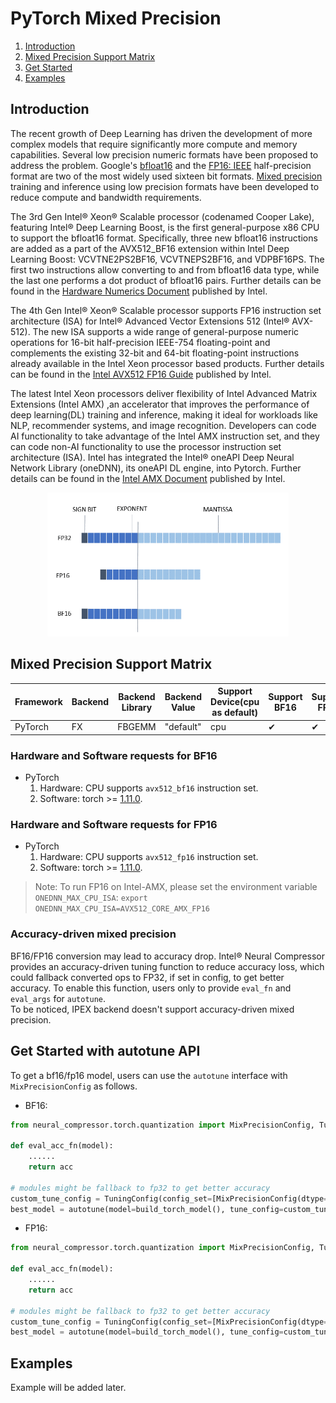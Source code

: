 PyTorch Mixed Precision
========================================

1. [Introduction](#introduction)
2. [Mixed Precision Support Matrix](#mixed-precision-support-matrix)
3. [Get Started](#get-start)
4. [Examples](#examples)

## Introduction

The recent growth of Deep Learning has driven the development of more complex models that require significantly more compute and memory capabilities. Several low precision numeric formats have been proposed to address the problem. 
Google's [bfloat16](https://cloud.google.com/tpu/docs/bfloat16) and the [FP16: IEEE](https://en.wikipedia.org/wiki/Half-precision_floating-point_format) half-precision format are two of the most widely used sixteen bit formats. [Mixed precision](https://arxiv.org/abs/1710.03740) training and inference using low precision formats have been developed to reduce compute and bandwidth requirements.

The 3rd Gen Intel® Xeon® Scalable processor (codenamed Cooper Lake), featuring Intel® Deep Learning Boost, is the first general-purpose x86 CPU to support the bfloat16 format. Specifically, three new bfloat16 instructions are added as a part of the AVX512_BF16 extension within Intel Deep Learning Boost: VCVTNE2PS2BF16, VCVTNEPS2BF16, and VDPBF16PS. The first two instructions allow converting to and from bfloat16 data type, while the last one performs a dot product of bfloat16 pairs. 
Further details can be found in the [Hardware Numerics Document](https://www.intel.com/content/www/us/en/developer/articles/technical/intel-deep-learning-boost-new-instruction-bfloat16.html) published by Intel.  

The 4th Gen Intel® Xeon® Scalable processor supports FP16 instruction set architecture (ISA) for Intel® Advanced Vector Extensions 512 (Intel® AVX-512). The new ISA supports a wide range of general-purpose numeric operations for 16-bit half-precision IEEE-754 floating-point and complements the existing 32-bit and 64-bit floating-point instructions already available in the Intel Xeon processor based products. 
Further details can be found in the [Intel AVX512 FP16 Guide](https://www.intel.com/content/www/us/en/content-details/669773/intel-avx-512-fp16-instruction-set-for-intel-xeon-processor-based-products-technology-guide.html) published by Intel.

The latest Intel Xeon processors deliver flexibility of Intel Advanced Matrix Extensions (Intel AMX) ,an accelerator that improves the performance of deep learning(DL) training and inference, making it ideal for workloads like NLP, recommender systems, and image recognition. Developers can code AI functionality to take advantage of the Intel AMX instruction set, and they can code non-AI functionality to use the processor instruction set architecture (ISA). Intel has integrated the Intel® oneAPI Deep Neural Network Library (oneDNN), its oneAPI DL engine, into Pytorch.
Further details can be found in the [Intel AMX Document](https://www.intel.com/content/www/us/en/content-details/785250/accelerate-artificial-intelligence-ai-workloads-with-intel-advanced-matrix-extensions-intel-amx.html) published by Intel.

<p align="center" width="100%">
    <img src="./imgs/data_format.png" alt="Architecture" height=230>
</p>

## Mixed Precision Support Matrix

<table class="center">
    <thead>
        <tr>
            <th>Framework</th>
            <th>Backend</th>
            <th>Backend Library</th>
            <th>Backend Value</th>
            <th>Support Device(cpu as default)</th> 
            <th>Support BF16</th>
            <th>Support FP16</th>
        </tr>
    </thead>
    <tbody>
        <tr>
            <td rowspan="1" align="left">PyTorch</td>
            <td align="left">FX</td>
            <td align="left">FBGEMM</td>
            <td align="left">"default"</td>
            <td align="left">cpu</td>
            <td align="left">&#10004;</td>
            <td align="left">&#10004;</td>
        </tr>
    </tbody>
</table>


### Hardware and Software requests for **BF16**
- PyTorch
  1. Hardware: CPU supports `avx512_bf16` instruction set.
  2. Software: torch >= [1.11.0](https://download.pytorch.org/whl/torch_stable.html).


### Hardware and Software requests for **FP16**
- PyTorch
  1. Hardware: CPU supports `avx512_fp16` instruction set.
  2. Software: torch >= [1.11.0](https://download.pytorch.org/whl/torch_stable.html).
> Note: To run FP16 on Intel-AMX, please set the environment variable `ONEDNN_MAX_CPU_ISA`:
> ```export ONEDNN_MAX_CPU_ISA=AVX512_CORE_AMX_FP16```



### Accuracy-driven mixed precision
BF16/FP16 conversion may lead to accuracy drop. Intel® Neural Compressor provides an accuracy-driven tuning function to reduce accuracy loss, 
which could fallback converted ops to FP32, if set in config, to get better accuracy. To enable this function, users only to provide 
`eval_fn` and `eval_args` for `autotune`.   
To be noticed, IPEX backend doesn't support accuracy-driven mixed precision.  

## Get Started with autotune API

To get a bf16/fp16 model, users can use the `autotune` interface with `MixPrecisionConfig` as follows.

- BF16:

```python
from neural_compressor.torch.quantization import MixPrecisionConfig, TuningConfig, autotune

def eval_acc_fn(model):
    ......
    return acc

# modules might be fallback to fp32 to get better accuracy
custom_tune_config = TuningConfig(config_set=[MixPrecisionConfig(dtype=["bf16", "fp32"])], max_trials=3)
best_model = autotune(model=build_torch_model(), tune_config=custom_tune_config, eval_fn=eval_acc_fn)
```

- FP16:

```python
from neural_compressor.torch.quantization import MixPrecisionConfig, TuningConfig, autotune

def eval_acc_fn(model):
    ......
    return acc

# modules might be fallback to fp32 to get better accuracy
custom_tune_config = TuningConfig(config_set=[MixPrecisionConfig(dtype=["fp16", "fp32"])], max_trials=3)
best_model = autotune(model=build_torch_model(), tune_config=custom_tune_config, eval_fn=eval_acc_fn)
```
  
## Examples

Example will be added later.
